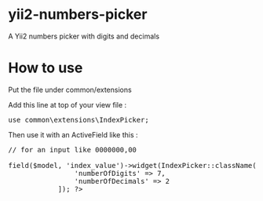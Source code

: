 yii2-numbers-picker
===================

A Yii2 numbers picker with digits and decimals

How to use
============

Put the file under common/extensions

Add this line at top of your view file : 
<pre>
use common\extensions\IndexPicker;
</pre>

Then use it with an ActiveField like this :

<pre>
// for an input like 0000000,00

<?= $form->field($model, 'index_value')->widget(IndexPicker::className(), [
				'numberOfDigits' => 7,
				'numberOfDecimals' => 2
			]); ?>
</pre>
